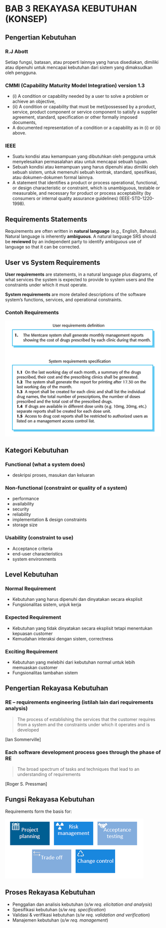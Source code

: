 # BAB 3 REKAYASA KEBUTUHAN (KONSEP)

## Pengertian Kebutuhan

### R.J Abott

Setiap fungsi, batasan, atau properti lainnya yang harus disediakan, dimiliki atau dipenuhi untuk mencapai kebutuhan dari sistem yang dimaksudkan oleh pengguna.

### CMMI (Capability Maturity Model Integration) version 1.3

- (i) A condition or capability needed by a user to solve a problem or achieve an objective,
- (ii) A condition or capability that must be met/possessed by a product, service, product component or service component to satisfy a supplier agreement, standard, specification or other formally imposed documents,
- A documented representation of a condition or a capability as in (i) or (ii) above.

### IEEE

- Suatu kondisi atau kemampuan yang dibutuhkan oleh pengguna untuk menyelesaikan permasalahan atau untuk mencapai sebuah tujuan.
- Sebuah kondisi atau kemampuan yang harus dipenuhi atau dimiliki oleh sebuah sistem, untuk memenuhi sebuah kontrak, standard, spesifikasi, atau dokumen-dokumen formal lainnya.
- A statement that identifies a product or process operational, functional, or design characteristic or constraint, which is unambiguous, testable or measurable, and necessary for product or process acceptability (by consumers or internal quality assurance guidelines) (IEEE-STD-1220-1998).

## Requirements Statements

Requirements are often written in **natural language** (e.g., English, Bahasa).
Natural language is inherently **ambiguous**.
A natural language SRS should be **reviewed** by an independent party to identify ambiguous use of language so that it can be corrected.

## User vs System Requirements

**User requirements** are statements, in a natural language plus diagrams, of what services the system is expected to provide to system users and the constraints under which it must operate.

**System requirements** are more detailed descriptions of the software system’s functions, services, and operational constraints.

### Contoh Requirements

![User vs System Requirements](https://github.com/SyafaHadyan/learn/blob/main/src/Note/Rekayasa%20Perangkat%20Lunak/Pictures/Bab%203/UserVSSystemRequirements.png)

## Kategori Kebutuhan

### Functional (what a system does)

- deskripsi proses, masukan dan keluaran

### Non-functional (constraint or quality of a system)

- performance
- availability
- security
- reliability
- implementation & design constraints
- storage size

### Usability (constraint to use)

- Acceptance criteria
- end-user characteristics
- system environments

## Level Kebutuhan

### Normal Requirement

- Kebutuhan yang harus dipenuhi dan dinyatakan secara eksplisit
- Fungsionalitas sistem, unjuk kerja

### Expected Requirement

- Kebutuhan yang tidak dinyatakan secara eksplisit tetapi menentukan kepuasan customer
- Kemudahan interaksi dengan sistem, correctness

### Exciting Requirement

- Kebutuhan yang melebihi dari kebutuhan normal untuk lebih memuaskan customer
- Fungsionalitas tambahan sistem

## Pengertian Rekayasa Kebutuhan

### RE – requirements engineering (istilah lain dari requirements analysis)

> The process of establishing the services that the customer requires from a system and the constraints under which it operates and is developed

[Ian Sommerville]

### Each software development process goes through the phase of RE

> The broad spectrum of tasks and techniques that lead to an understanding of requirements

[Roger S. Pressman]

## Fungsi Rekayasa Kebutuhan

Requirements form the basis for:

![Fungsi Rekayasa Kebutuhan](https://github.com/SyafaHadyan/learn/blob/main/src/Note/Rekayasa%20Perangkat%20Lunak/Pictures/Bab%203/FungsiRekayasaKebutuhan.png)

## Proses Rekayasa Kebutuhan

- Penggalian dan analisis kebutuhan (*s/w req. elicitation and analysis*)
- Spesifikasi kebutuhan (*s/w req. specification*)
- Validasi & verifikasi kebutuhan (*s/w req. validation and verification*)
- Manajemen kebutuhan (*s/w req. management*)
